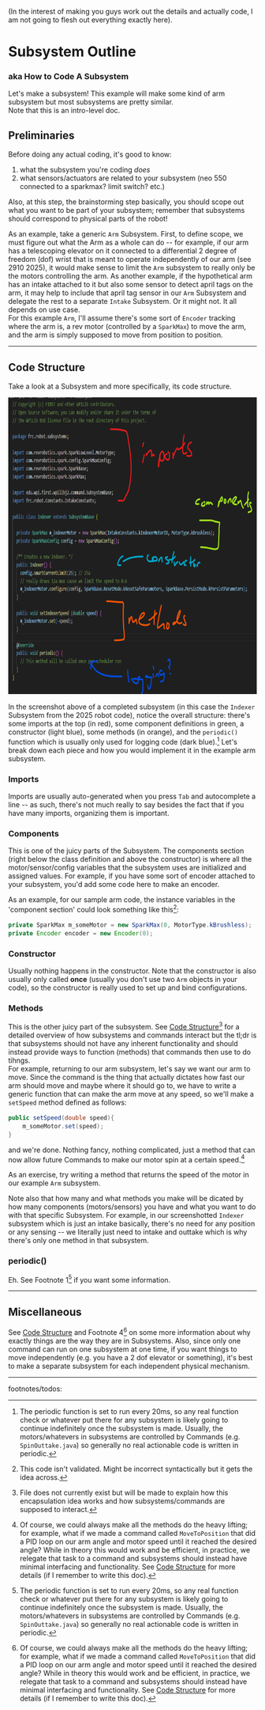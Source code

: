 (In the interest of making you guys work out the details and actually code, I am not going to flesh out everything exactly here).   

# Subsystem Outline
### aka How to Code A Subsystem

Let's make a subsystem! This example will make some kind of arm subsystem but most subsystems are pretty similar.       
Note that this is an intro-level doc.


## Preliminaries

Before doing any actual coding, it's good to know:    
1. what the subsystem you're coding *does*     
2. what sensors/actuators are related to your subsystem (neo 550 connected to a sparkmax? limit switch? etc.)

Also, at this step, the brainstorming step basically, you should scope out what you want to be part of your subsystem; remember that subsystems should correspond to physical parts of the robot!

As an example, take a generic `Arm` Subsystem. First, to define scope, we must figure out what the Arm as a whole can do -- for example, if our arm has a telescoping elevator on it connected to a differential 2 degree of freedom (dof) wrist that is meant to operate independently of our arm (see 2910 2025), it would make sense to limit the `Arm` subsystem to really only be the motors controlling the arm. As another example, if the hypothetical arm has an intake attached to it but also some sensor to detect april tags on the arm, it may help to include that april tag sensor in our `Arm` Subsystem and delegate the rest to a separate `Intake` Subsystem. Or it might not. It all depends on use case.        
For this example `Arm`, I'll assume there's some sort of `Encoder` tracking where the arm is, a rev motor (controlled by a `SparkMax`) to move the arm, and the arm is simply supposed to move from position to position.

---

## Code Structure

Take a look at a Subsystem and more specifically, its code structure.


<img alt="Example Indexer Code Structure" src="../Assets/Example_Subsystem_Code.png" width="842" height="600">

In the screenshot above of a completed subsystem (in this case the `Indexer` Subsystem from the 2025 robot code), notice the overall structure: there's some imports at the top (in red), some component definitions in green, a constructor (light blue), some methods (in orange), and the `periodic()` function which is usually only used for logging code (dark blue).[^1] Let's break down each piece and how you would implement it in the example arm subsystem.

### Imports

Imports are usually auto-generated when you press `Tab` and autocomplete a line -- as such, there's not much really to say besides the fact that if you have many imports, organizing them is important.

### Components

This is one of the juicy parts of the Subsystem. The components section (right below the class definition and above the constructor) is where all the motor/sensor/config variables that the subsystem uses are initialized and assigned values. For example, if you have some sort of encoder attached to your subsystem, you'd add some code here to make an encoder.

As an example, for our sample arm code, the instance variables in the 'component section' could look something like this[^2]:
```java
private SparkMax m_someMotor = new SparkMax(0, MotorType.kBrushless);
private Encoder encoder = new Encoder(0);
```

### Constructor

Usually nothing happens in the constructor. Note that the constructor is also usually only called **once** (usually you don't use two `Arm` objects in your code), so the constructor is really used to set up and bind configurations.

### Methods

This is the other juicy part of the subsystem. See [Code Structure](Code_Structure.md)[^3] for a detailed overview of how subsystems and commands interact but the tl;dr is that subsystems should not have any inherent functionality and should instead provide ways to function (methods) that commands then use to do tihngs.     
For example, returning to our arm subsystem, let's say we want our arm to move. Since the command is the thing that actually dictates how fast our arm should move and maybe where it should go to, we have to write a generic function that can make the arm move at any speed, so we'll make a `setSpeed` method defined as follows:
```java
public setSpeed(double speed){
    m_someMotor.set(speed);
}
```
and we're done. Nothing fancy, nothing complicated, just a method that can now allow future Commands to make our motor spin at a certain speed.[^4]

As an exercise, try writing a method that returns the speed of the motor in our example `Arm` subsystem.

Note also that how many and what methods you make will be dicated by how many components (motors/sensors) you have and what you want to do with that specific Subsystem. For example, in our screenshotted `Indexer` subsystem which is just an intake basically, there's no need for any position or any sensing -- we literally just need to intake and outtake which is why there's only one method in that subsystem.

### periodic()

Eh. See Footnote 1[^1] if you want some information.


---

## Miscellaneous

See [Code Structure](Code_Structure.md) and Footnote 4[^4] on some more information about why exactly things are the way they are in Subsystems. Also, since only one command can run on one subsystem at one time, if you want things to move independently (e.g. you have a 2 dof elevator or something), it's best to make a separate subsystem for each independent physical mechanism.




----
footnotes/todos:

[^1]: The periodic function is set to run every 20ms, so any real function check or whatever put there for any subsystem is likely going to continue indefinitely once the subsystem is made. Usually, the motors/whatevers in subsystems are controlled by Commands (e.g. `SpinOuttake.java`) so generally no real actionable code is written in periodic. 
[^2]: This code isn't validated. Might be incorrect syntactically but it gets the idea across.
[^3]: File does not currently exist but will be made to explain how this encapsulation idea works and how subsystems/commands are supposed to interact.
[^4]: Of course, we could always make all the methods do the heavy lifting; for example, what if we made a command called `MoveToPosition` that did a PID loop on our arm angle and motor speed until it reached the desired angle? While in theory this would work and be efficient, in practice, we relegate that task to a command and subsystems should instead have minimal interfacing and functionality. See [Code Structure](Code_Structure.md) for more details (if I remember to write this doc).